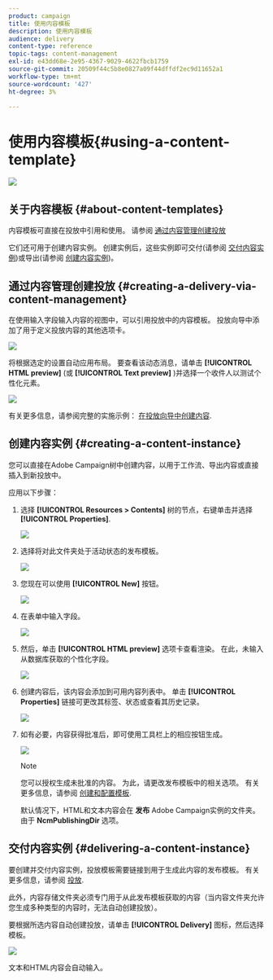 ```yaml
---
product: campaign
title: 使用内容模板
description: 使用内容模板
audience: delivery
content-type: reference
topic-tags: content-management
exl-id: e43dd68e-2e95-4367-9029-4622fbcb1759
source-git-commit: 20509f44c5b8e0827a09f44dffdf2ec9d11652a1
workflow-type: tm+mt
source-wordcount: '427'
ht-degree: 3%

---
```


# 使用内容模板{#using-a-content-template}

![](../../assets/common.svg)

## 关于内容模板 {#about-content-templates}

内容模板可直接在投放中引用和使用。 请参阅 [通过内容管理创建投放](#creating-a-delivery-via-content-management)

它们还可用于创建内容实例。 创建实例后，这些实例即可交付(请参阅 [交付内容实例](#delivering-a-content-instance))或导出(请参阅 [创建内容实例](#creating-a-content-instance))。

## 通过内容管理创建投放 {#creating-a-delivery-via-content-management}

在使用输入字段输入内容的视图中，可以引用投放中的内容模板。 投放向导中添加了用于定义投放内容的其他选项卡。

![](assets/s_ncs_content_deliver_a_content.png)

将根据选定的设置自动应用布局。 要查看该动态消息，请单击 **[!UICONTROL HTML preview]** (或 **[!UICONTROL Text preview]** )并选择一个收件人以测试个性化元素。

![](assets/s_ncs_content_deliver_a_content_html.png)

有关更多信息，请参阅完整的实施示例： [在投放向导中创建内容](use-case--creating-content-management.md#creating-content-in-the-delivery-wizard).

## 创建内容实例 {#creating-a-content-instance}

您可以直接在Adobe Campaign树中创建内容，以用于工作流、导出内容或直接插入到新投放中。

应用以下步骤：

1. 选择 **[!UICONTROL Resources > Contents]** 树的节点，右键单击并选择 **[!UICONTROL Properties]**.

   ![](assets/s_ncs_content_folder_properties.png)

1. 选择将对此文件夹处于活动状态的发布模板。

   ![](assets/s_ncs_content_folder_templates.png)

1. 您现在可以使用 **[!UICONTROL New]** 按钮。

   ![](assets/s_ncs_content_folder_create_a_template.png)

1. 在表单中输入字段。

   ![](assets/s_ncs_content_folder_use_a_template.png)

1. 然后，单击 **[!UICONTROL HTML preview]** 选项卡查看渲染。 在此，未输入从数据库获取的个性化字段。

   ![](assets/s_ncs_content_folder_use_a_template_preview.png)

1. 创建内容后，该内容会添加到可用内容列表中。 单击 **[!UICONTROL Properties]** 链接可更改其标签、状态或查看其历史记录。

   ![](assets/s_ncs_content_folder_template_properties.png)

1. 如有必要，内容获得批准后，即可使用工具栏上的相应按钮生成。

   ![](assets/s_ncs_content_folder_template_generate.png)

   >[!NOTE]
   >
   >您可以授权生成未批准的内容。 为此，请更改发布模板中的相关选项。 有关更多信息，请参阅 [创建和配置模板](publication-templates.md#creating-and-configuring-the-template).

   默认情况下，HTML和文本内容会在 **发布** Adobe Campaign实例的文件夹。 由于 **NcmPublishingDir** 选项。

## 交付内容实例 {#delivering-a-content-instance}

要创建并交付内容实例，投放模板需要链接到用于生成此内容的发布模板。 有关更多信息，请参阅 [投放](publication-templates.md#delivery).

此外，内容存储文件夹必须专门用于从此发布模板获取的内容（当内容文件夹允许您生成多种类型的内容时，无法自动创建投放）。

要根据所选内容自动创建投放，请单击 **[!UICONTROL Delivery]** 图标，然后选择模板。

![](assets/s_ncs_content_folder_create_the_delivery.png)

文本和HTML内容会自动输入。
